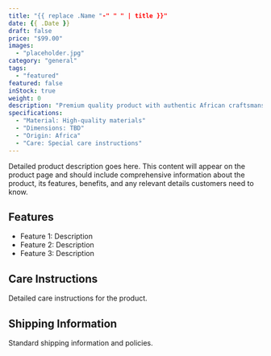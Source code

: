 ```yaml
---
title: "{{ replace .Name "-" " " | title }}"
date: {{ .Date }}
draft: false
price: "$99.00"
images:
  - "placeholder.jpg"
category: "general"
tags:
  - "featured"
featured: false
inStock: true
weight: 0
description: "Premium quality product with authentic African craftsmanship"
specifications:
  - "Material: High-quality materials"
  - "Dimensions: TBD"
  - "Origin: Africa"
  - "Care: Special care instructions"
---
```


Detailed product description goes here. This content will appear on the product page and should include comprehensive information about the product, its features, benefits, and any relevant details customers need to know.

## Features

- Feature 1: Description
- Feature 2: Description
- Feature 3: Description

## Care Instructions

Detailed care instructions for the product.

## Shipping Information

Standard shipping information and policies.
